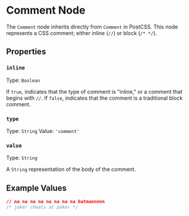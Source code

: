 # Comment Node

The `Comment` node inherits directly from `Comment` in PostCSS. This node represents a CSS comment; either inline (`//`) or block (`/* */`).

## Properties

### `inline`

Type: `Boolean`<br>

If `true`, indicates that the type of comment is "inline," or a comment that begins with `//`. If `false`, indicates that the comment is a traditional block comment.

### `type`

Type: `String`
Value: `'comment'`

### `value`

Type: `String`<br>

A `String` representation of the body of the comment.

## Example Values

```css
// na na na na na na na na batmannnnn
/* joker cheats at poker */
```
